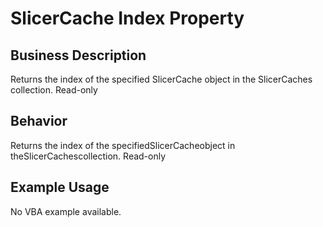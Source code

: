 # SlicerCache Index Property

## Business Description
Returns the index of the specified SlicerCache object in the SlicerCaches collection. Read-only

## Behavior
Returns the index of the specifiedSlicerCacheobject in theSlicerCachescollection. Read-only

## Example Usage
No VBA example available.